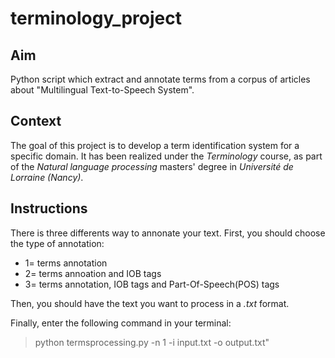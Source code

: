 # terminology_project


## Aim

Python script which extract and annotate terms from a corpus of articles about "Multilingual Text-to-Speech System".


## Context
The goal of this project is to develop a term identification system for a specific domain.
It has been realized under the _Terminology_ course, as part of the _Natural language processing_ masters' degree in _Université de Lorraine (Nancy)_.


## Instructions

There is three differents way to annonate your text.
First, you should choose the type of annotation:
  * 1= terms annotation
  * 2= terms annoation and IOB tags
  * 3= terms annotation, IOB tags and Part-Of-Speech(POS) tags


Then, you should have the text you want to process in a _.txt_ format.


Finally, enter the following command in your terminal:
> python termsprocessing.py -n 1  -i input.txt -o output.txt"
